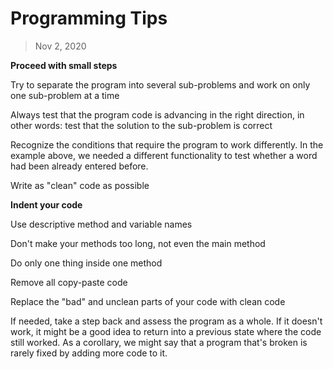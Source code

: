 # Programming Tips

> Nov 2, 2020

**Proceed with small steps**

Try to separate the program into several sub-problems and work on only one sub-problem at a time

Always test that the program code is advancing in the right direction, in other words: test that the solution to the sub-problem is correct

Recognize the conditions that require the program to work differently. In the example above, we needed a different functionality to test whether a word had been already entered before.

Write as "clean" code as possible

**Indent your code**

Use descriptive method and variable names

Don't make your methods too long, not even the main method

Do only one thing inside one method

Remove all copy-paste code

Replace the "bad" and unclean parts of your code with clean code

If needed, take a step back and assess the program as a whole. If it doesn't work, it might be a good idea to return into a previous state where the code still worked. As a corollary, we might say that a program that's broken is rarely fixed by adding more code to it.